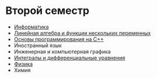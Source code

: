# Второй семестр

* [Информатика](https://github.com/khosta77/InformaticsS2) 
* [Линейная алгебра и функции нескольких переменных](https://github.com/khosta77/bmstu_math/tree/LAaFoSV)
* [Основы программирования на C++](https://github.com/khosta77/BCppP)
* Иностранный язык
* Инженерная и компьютерная графика 
* [Интегралы и дифференциальные уравнения](https://github.com/khosta77/bmstu_math/tree/IaDE)
* [Физика](https://github.com/khosta77/Physics/tree/sem-2)
* Химия
